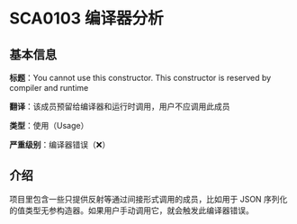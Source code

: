 # SCA0103 编译器分析

## 基本信息

**标题**：You cannot use this constructor. This constructor is reserved by compiler and runtime

**翻译**：该成员预留给编译器和运行时调用，用户不应调用此成员

**类型**：使用（Usage）

**严重级别**：编译器错误（❌）

## 介绍

项目里包含一些只提供反射等通过间接形式调用的成员，比如用于 JSON 序列化的值类型无参构造器。如果用户手动调用它，就会触发此编译器错误。
